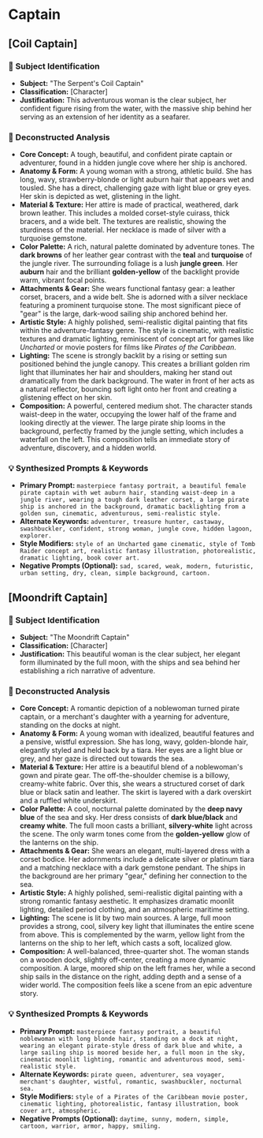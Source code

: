 # Captain

## [Coil Captain]

### 🎯 Subject Identification
* **Subject:** "The Serpent's Coil Captain"
* **Classification:** [Character]
* **Justification:** This adventurous woman is the clear subject, her confident figure rising from the water, with the massive ship behind her serving as an extension of her identity as a seafarer.

### 🔬 Deconstructed Analysis
* **Core Concept:** A tough, beautiful, and confident pirate captain or adventurer, found in a hidden jungle cove where her ship is anchored.
* **Anatomy & Form:** A young woman with a strong, athletic build. She has long, wavy, strawberry-blonde or light auburn hair that appears wet and tousled. She has a direct, challenging gaze with light blue or grey eyes. Her skin is depicted as wet, glistening in the light.
* **Material & Texture:** Her attire is made of practical, weathered, dark brown leather. This includes a molded corset-style cuirass, thick bracers, and a wide belt. The textures are realistic, showing the sturdiness of the material. Her necklace is made of silver with a turquoise gemstone.
* **Color Palette:** A rich, natural palette dominated by adventure tones. The **dark browns** of her leather gear contrast with the **teal** and **turquoise** of the jungle river. The surrounding foliage is a lush **jungle green**. Her **auburn** hair and the brilliant **golden-yellow** of the backlight provide warm, vibrant focal points.
* **Attachments & Gear:** She wears functional fantasy gear: a leather corset, bracers, and a wide belt. She is adorned with a silver necklace featuring a prominent turquoise stone. The most significant piece of "gear" is the large, dark-wood sailing ship anchored behind her.
* **Artistic Style:** A highly polished, semi-realistic digital painting that fits within the adventure-fantasy genre. The style is cinematic, with realistic textures and dramatic lighting, reminiscent of concept art for games like *Uncharted* or movie posters for films like *Pirates of the Caribbean*.
* **Lighting:** The scene is strongly backlit by a rising or setting sun positioned behind the jungle canopy. This creates a brilliant golden rim light that illuminates her hair and shoulders, making her stand out dramatically from the dark background. The water in front of her acts as a natural reflector, bouncing soft light onto her front and creating a glistening effect on her skin.
* **Composition:** A powerful, centered medium shot. The character stands waist-deep in the water, occupying the lower half of the frame and looking directly at the viewer. The large pirate ship looms in the background, perfectly framed by the jungle setting, which includes a waterfall on the left. This composition tells an immediate story of adventure, discovery, and a hidden world.

### 💡 Synthesized Prompts & Keywords
* **Primary Prompt:** `masterpiece fantasy portrait, a beautiful female pirate captain with wet auburn hair, standing waist-deep in a jungle river, wearing a tough dark leather corset, a large pirate ship is anchored in the background, dramatic backlighting from a golden sun, cinematic, adventurous, semi-realistic style.`
* **Alternate Keywords:** `adventurer, treasure hunter, castaway, swashbuckler, confident, strong woman, jungle cove, hidden lagoon, explorer.`
* **Style Modifiers:** `style of an Uncharted game cinematic, style of Tomb Raider concept art, realistic fantasy illustration, photorealistic, dramatic lighting, book cover art.`
* **Negative Prompts (Optional):** `sad, scared, weak, modern, futuristic, urban setting, dry, clean, simple background, cartoon.`

## [Moondrift Captain]

### 🎯 Subject Identification
* **Subject:** "The Moondrift Captain"
* **Classification:** [Character]
* **Justification:** This beautiful woman is the clear subject, her elegant form illuminated by the full moon, with the ships and sea behind her establishing a rich narrative of adventure.

### 🔬 Deconstructed Analysis
* **Core Concept:** A romantic depiction of a noblewoman turned pirate captain, or a merchant's daughter with a yearning for adventure, standing on the docks at night.
* **Anatomy & Form:** A young woman with idealized, beautiful features and a pensive, wistful expression. She has long, wavy, golden-blonde hair, elegantly styled and held back by a tiara. Her eyes are a light blue or grey, and her gaze is directed out towards the sea.
* **Material & Texture:** Her attire is a beautiful blend of a noblewoman's gown and pirate gear. The off-the-shoulder chemise is a billowy, creamy-white fabric. Over this, she wears a structured corset of dark blue or black satin and leather. The skirt is layered with a dark overskirt and a ruffled white underskirt.
* **Color Palette:** A cool, nocturnal palette dominated by the **deep navy blue** of the sea and sky. Her dress consists of **dark blue/black** and **creamy white**. The full moon casts a brilliant, **silvery-white** light across the scene. The only warm tones come from the **golden-yellow** glow of the lanterns on the ship.
* **Attachments & Gear:** She wears an elegant, multi-layered dress with a corset bodice. Her adornments include a delicate silver or platinum tiara and a matching necklace with a dark gemstone pendant. The ships in the background are her primary "gear," defining her connection to the sea.
* **Artistic Style:** A highly polished, semi-realistic digital painting with a strong romantic fantasy aesthetic. It emphasizes dramatic moonlit lighting, detailed period clothing, and an atmospheric maritime setting.
* **Lighting:** The scene is lit by two main sources. A large, full moon provides a strong, cool, silvery key light that illuminates the entire scene from above. This is complemented by the warm, yellow light from the lanterns on the ship to her left, which casts a soft, localized glow.
* **Composition:** A well-balanced, three-quarter shot. The woman stands on a wooden dock, slightly off-center, creating a more dynamic composition. A large, moored ship on the left frames her, while a second ship sails in the distance on the right, adding depth and a sense of a wider world. The composition feels like a scene from an epic adventure story.

### 💡 Synthesized Prompts & Keywords
* **Primary Prompt:** `masterpiece fantasy portrait, a beautiful noblewoman with long blonde hair, standing on a dock at night, wearing an elegant pirate-style dress of dark blue and white, a large sailing ship is moored beside her, a full moon in the sky, cinematic moonlit lighting, romantic and adventurous mood, semi-realistic style.`
* **Alternate Keywords:** `pirate queen, adventurer, sea voyager, merchant's daughter, wistful, romantic, swashbuckler, nocturnal sea.`
* **Style Modifiers:** `style of a Pirates of the Caribbean movie poster, cinematic lighting, photorealistic, fantasy illustration, book cover art, atmospheric.`
* **Negative Prompts (Optional):** `daytime, sunny, modern, simple, cartoon, warrior, armor, happy, smiling.`